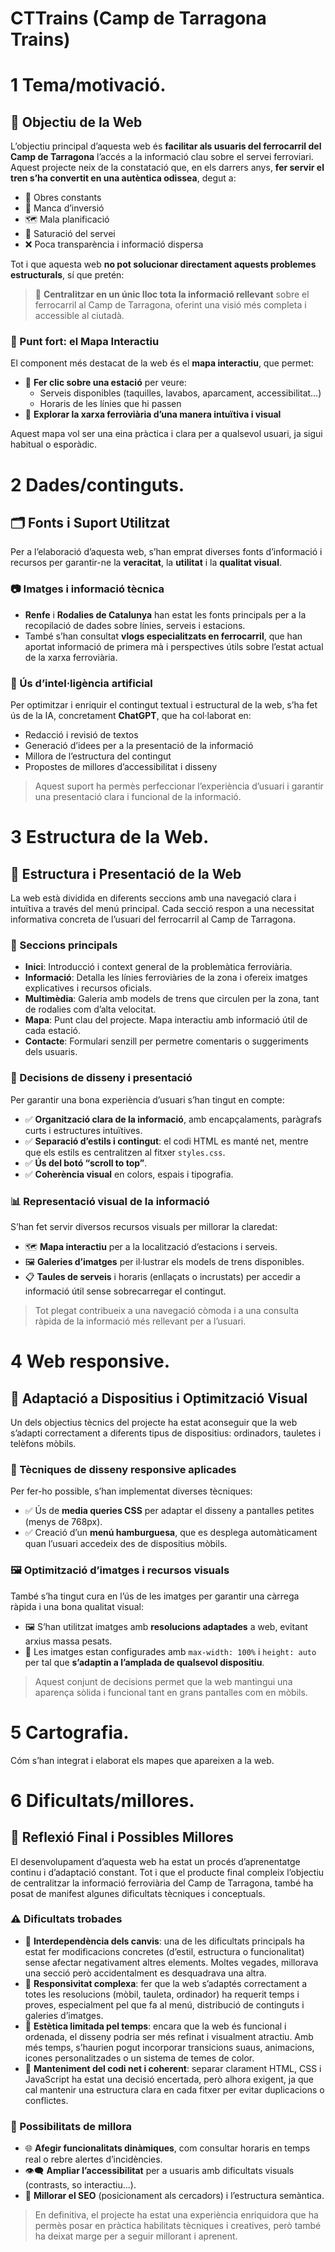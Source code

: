 # CTTrains (Camp de Tarragona Trains)

# 1 Tema/motivació. 

## 🎯 Objectiu de la Web

L’objectiu principal d’aquesta web és **facilitar als usuaris del ferrocarril del Camp de Tarragona** l’accés a la informació clau sobre el servei ferroviari.  
Aquest projecte neix de la constatació que, en els darrers anys, **fer servir el tren s’ha convertit en una autèntica odissea**, degut a:

- 🚧 Obres constants  
- 💸 Manca d’inversió  
- 🗺️ Mala planificació  
- 🚦 Saturació del servei  
- ❌ Poca transparència i informació dispersa

Tot i que aquesta web **no pot solucionar directament aquests problemes estructurals**, sí que pretén:

> 🔎 **Centralitzar en un únic lloc tota la informació rellevant** sobre el ferrocarril al Camp de Tarragona, oferint una visió més completa i accessible al ciutadà.

### 📌 Punt fort: el Mapa Interactiu

El component més destacat de la web és el **mapa interactiu**, que permet:

- 📍 **Fer clic sobre una estació** per veure:
  - Serveis disponibles (taquilles, lavabos, aparcament, accessibilitat…)
  - Horaris de les línies que hi passen
- 🚉 **Explorar la xarxa ferroviària d’una manera intuïtiva i visual**

Aquest mapa vol ser una eina pràctica i clara per a qualsevol usuari, ja sigui habitual o esporàdic.


# 2 Dades/continguts. 

## 🗂️ Fonts i Suport Utilitzat

Per a l’elaboració d’aquesta web, s’han emprat diverses fonts d’informació i recursos per garantir-ne la **veracitat**, la **utilitat** i la **qualitat visual**.

### 📷 Imatges i informació tècnica

- **Renfe** i **Rodalies de Catalunya** han estat les fonts principals per a la recopilació de dades sobre línies, serveis i estacions.
- També s’han consultat **vlogs especialitzats en ferrocarril**, que han aportat informació de primera mà i perspectives útils sobre l’estat actual de la xarxa ferroviària.

### 🤖 Ús d’intel·ligència artificial

Per optimitzar i enriquir el contingut textual i estructural de la web, s’ha fet ús de la IA, concretament **ChatGPT**, que ha col·laborat en:

- Redacció i revisió de textos
- Generació d’idees per a la presentació de la informació
- Millora de l’estructura del contingut
- Propostes de millores d’accessibilitat i disseny

> Aquest suport ha permès perfeccionar l’experiència d’usuari i garantir una presentació clara i funcional de la informació.


# 3 Estructura de la Web. 

## 🧭 Estructura i Presentació de la Web

La web està dividida en diferents seccions amb una navegació clara i intuïtiva a través del menú principal. Cada secció respon a una necessitat informativa concreta de l’usuari del ferrocarril al Camp de Tarragona.

### 📂 Seccions principals

- **Inici**: Introducció i context general de la problemàtica ferroviària.
- **Informació**: Detalla les línies ferroviàries de la zona i ofereix imatges explicatives i recursos oficials.
- **Multimèdia**: Galeria amb models de trens que circulen per la zona, tant de rodalies com d’alta velocitat.
- **Mapa**: Punt clau del projecte. Mapa interactiu amb informació útil de cada estació.
- **Contacte**: Formulari senzill per permetre comentaris o suggeriments dels usuaris.

### 🧠 Decisions de disseny i presentació

Per garantir una bona experiència d’usuari s’han tingut en compte:

- ✅ **Organització clara de la informació**, amb encapçalaments, paràgrafs curts i estructures intuïtives.
- ✅ **Separació d’estils i contingut**: el codi HTML es manté net, mentre que els estils es centralitzen al fitxer `styles.css`.
- ✅ **Ús del botó “scroll to top”**.
- ✅ **Coherència visual** en colors, espais i tipografia.

### 📊 Representació visual de la informació

S’han fet servir diversos recursos visuals per millorar la claredat:

- 🗺️ **Mapa interactiu** per a la localització d’estacions i serveis.
- 🖼️ **Galeries d’imatges** per il·lustrar els models de trens disponibles.
- 📋 **Taules de serveis** i horaris (enllaçats o incrustats) per accedir a informació útil sense sobrecarregar el contingut.

> Tot plegat contribueix a una navegació còmoda i a una consulta ràpida de la informació més rellevant per a l’usuari.


# 4 Web responsive. 

## 📱 Adaptació a Dispositius i Optimització Visual

Un dels objectius tècnics del projecte ha estat aconseguir que la web s’adapti correctament a diferents tipus de dispositius: ordinadors, tauletes i telèfons mòbils.

### 🧩 Tècniques de disseny responsive aplicades

Per fer-ho possible, s’han implementat diverses tècniques:

- ✅ Ús de **media queries CSS** per adaptar el disseny a pantalles petites (menys de 768px).
- ✅ Creació d’un **menú hamburguesa**, que es desplega automàticament quan l’usuari accedeix des de dispositius mòbils.

### 🖼️ Optimització d’imatges i recursos visuals

També s’ha tingut cura en l’ús de les imatges per garantir una càrrega ràpida i una bona qualitat visual:

- 🖼️ S’han utilitzat imatges amb **resolucions adaptades** a web, evitant arxius massa pesats.
- 📏 Les imatges estan configurades amb `max-width: 100%` i `height: auto` per tal que **s’adaptin a l’amplada de qualsevol dispositiu**.

> Aquest conjunt de decisions permet que la web mantingui una aparença sòlida i funcional tant en grans pantalles com en mòbils.


# 5 Cartografia. 

Cóm s’han integrat i elaborat els mapes que apareixen a la web.


# 6 Dificultats/millores. 

## 💬 Reflexió Final i Possibles Millores

El desenvolupament d’aquesta web ha estat un procés d’aprenentatge continu i d’adaptació constant. Tot i que el producte final compleix l’objectiu de centralitzar la informació ferroviària del Camp de Tarragona, també ha posat de manifest algunes dificultats tècniques i conceptuals.

### ⚠️ Dificultats trobades

- 🔁 **Interdependència dels canvis**: una de les dificultats principals ha estat fer modificacions concretes (d’estil, estructura o funcionalitat) sense afectar negativament altres elements. Moltes vegades, millorava una secció però accidentalment es desquadrava una altra.
- 📱 **Responsivitat complexa**: fer que la web s’adaptés correctament a totes les resolucions (mòbil, tauleta, ordinador) ha requerit temps i proves, especialment pel que fa al menú, distribució de continguts i galeries d’imatges.
- 🎨 **Estètica limitada pel temps**: encara que la web és funcional i ordenada, el disseny podria ser més refinat i visualment atractiu. Amb més temps, s’haurien pogut incorporar transicions suaus, animacions, icones personalitzades o un sistema de temes de color.
- 🧩 **Manteniment del codi net i coherent**: separar clarament HTML, CSS i JavaScript ha estat una decisió encertada, però alhora exigent, ja que cal mantenir una estructura clara en cada fitxer per evitar duplicacions o conflictes.


### 🌱 Possibilitats de millora

- 🌐 **Afegir funcionalitats dinàmiques**, com consultar horaris en temps real o rebre alertes d’incidències.
- 👁️‍🗨️ **Ampliar l’accessibilitat** per a usuaris amb dificultats visuals (contrasts, so interactiu...).
- 🔎 **Millorar el SEO** (posicionament als cercadors) i l’estructura semàntica.

> En definitiva, el projecte ha estat una experiència enriquidora que ha permès posar en pràctica habilitats tècniques i creatives, però també ha deixat marge per a seguir millorant i aprenent.


